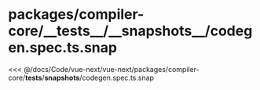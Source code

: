 # packages/compiler-core/\_\_tests\_\_/\_\_snapshots\_\_/codegen.spec.ts.snap

<<< @/docs/Code/vue-next/vue-next/packages/compiler-core/__tests__/__snapshots__/codegen.spec.ts.snap
